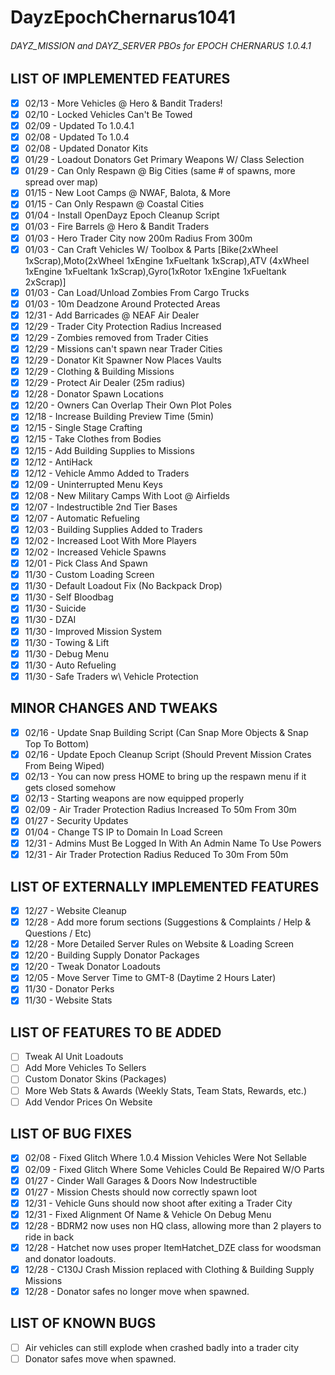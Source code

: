 DayzEpochChernarus1041
======================
###### DAYZ_MISSION and DAYZ_SERVER PBOs for EPOCH CHERNARUS 1.0.4.1


LIST OF IMPLEMENTED FEATURES
----------------------------
- [x] 02/13 - More Vehicles @ Hero & Bandit Traders!
- [x] 02/10 - Locked Vehicles Can't Be Towed
- [x] 02/09 - Updated To 1.0.4.1
- [x] 02/08 - Updated To 1.0.4
- [x] 02/08 - Updated Donator Kits
- [x] 01/29 - Loadout Donators Get Primary Weapons W/ Class Selection
- [x] 01/29 - Can Only Respawn @ Big Cities (same # of spawns, more spread over map)
- [x] 01/15 - New Loot Camps @ NWAF, Balota, & More
- [x] 01/15 - Can Only Respawn @ Coastal Cities
- [x] 01/04 - Install OpenDayz Epoch Cleanup Script
- [x] 01/03 - Fire Barrels @ Hero & Bandit Traders
- [x] 01/03 - Hero Trader City now 200m Radius From 300m
- [x] 01/03 - Can Craft Vehicles W/ Toolbox & Parts [Bike(2xWheel 1xScrap),Moto(2xWheel 1xEngine 1xFueltank 1xScrap),ATV (4xWheel 1xEngine 1xFueltank 1xScrap),Gyro(1xRotor 1xEngine 1xFueltank 2xScrap)]
- [x] 01/03 - Can Load/Unload Zombies From Cargo Trucks
- [x] 01/03 - 10m Deadzone Around Protected Areas
- [x] 12/31 - Add Barricades @ NEAF Air Dealer
- [x] 12/29 - Trader City Protection Radius Increased
- [x] 12/29 - Zombies removed from Trader Cities
- [x] 12/29 - Missions can't spawn near Trader Cities
- [x] 12/29 - Donator Kit Spawner Now Places Vaults
- [x] 12/29 - Clothing & Building Missions
- [x] 12/29 - Protect Air Dealer (25m radius)
- [x] 12/28 - Donator Spawn Locations
- [x] 12/20 - Owners Can Overlap Their Own Plot Poles
- [x] 12/18 - Increase Building Preview Time (5min)
- [x] 12/15 - Single Stage Crafting
- [x] 12/15 - Take Clothes from Bodies
- [x] 12/15 - Add Building Supplies to Missions
- [x] 12/12 - AntiHack
- [x] 12/12 - Vehicle Ammo Added to Traders
- [x] 12/09 - Uninterrupted Menu Keys
- [x] 12/08 - New Military Camps With Loot @ Airfields
- [x] 12/07 - Indestructible 2nd Tier Bases
- [x] 12/07 - Automatic Refueling
- [x] 12/03 - Building Supplies Added to Traders
- [x] 12/02 - Increased Loot With More Players
- [x] 12/02 - Increased Vehicle Spawns
- [x] 12/01 - Pick Class And Spawn
- [x] 11/30 - Custom Loading Screen
- [x] 11/30 - Default Loadout Fix (No Backpack Drop)
- [x] 11/30 - Self Bloodbag
- [x] 11/30 - Suicide
- [x] 11/30 - DZAI
- [x] 11/30 - Improved Mission System
- [x] 11/30 - Towing & Lift
- [x] 11/30 - Debug Menu
- [x] 11/30 - Auto Refueling
- [x] 11/30 - Safe Traders w\ Vehicle Protection

MINOR CHANGES AND TWEAKS
------------------------
- [x] 02/16 - Update Snap Building Script (Can Snap More Objects & Snap Top To Bottom)
- [x] 02/16 - Update Epoch Cleanup Script (Should Prevent Mission Crates From Being Wiped)
- [x] 02/13 - You can now press HOME to bring up the respawn menu if it gets closed somehow 
- [x] 02/13 - Starting weapons are now equipped properly
- [x] 02/09 - Air Trader Protection Radius Increased To 50m From 30m
- [x] 01/27 - Security Updates
- [x] 01/04 - Change TS IP to Domain In Load Screen
- [x] 12/31 - Admins Must Be Logged In With An Admin Name To Use Powers
- [x] 12/31 - Air Trader Protection Radius Reduced To 30m From 50m

LIST OF EXTERNALLY IMPLEMENTED FEATURES
---------------------------------------
- [x] 12/27 - Website Cleanup
- [x] 12/28 - Add more forum sections (Suggestions & Complaints / Help & Questions / Etc)
- [x] 12/28 - More Detailed Server Rules on Website & Loading Screen
- [x] 12/20 - Building Supply Donator Packages
- [x] 12/20 - Tweak Donator Loadouts
- [x] 12/05 - Move Server Time to GMT-8 (Daytime 2 Hours Later)
- [x] 11/30 - Donator Perks
- [x] 11/30 - Website Stats

LIST OF FEATURES TO BE ADDED
----------------------------
- [ ] Tweak AI Unit Loadouts
- [ ] Add More Vehicles To Sellers
- [ ] Custom Donator Skins (Packages)
- [ ] More Web Stats & Awards (Weekly Stats, Team Stats, Rewards, etc.)
- [ ] Add Vendor Prices On Website

LIST OF BUG FIXES
-----------------
- [x] 02/08 - Fixed Glitch Where 1.0.4 Mission Vehicles Were Not Sellable
- [x] 02/09 - Fixed Glitch Where Some Vehicles Could Be Repaired W/O Parts
- [x] 01/27 - Cinder Wall Garages & Doors Now Indestructible
- [x] 01/27 - Mission Chests should now correctly spawn loot
- [x] 12/31 - Vehicle Guns should now shoot after exiting a Trader City
- [x] 12/31 - Fixed Alignment Of Name & Vehicle On Debug Menu
- [x] 12/28 - BDRM2 now uses non HQ class, allowing more than 2 players to ride in back
- [x] 12/28 - Hatchet now uses proper ItemHatchet_DZE class for woodsman and donator loadouts.
- [x] 12/28 - C130J Crash Mission replaced with Clothing & Building Supply Missions
- [x] 12/28 - Donator safes no longer move when spawned.

LIST OF KNOWN BUGS
------------------
- [ ] Air vehicles can still explode when crashed badly into a trader city
- [ ] Donator safes move when spawned.
